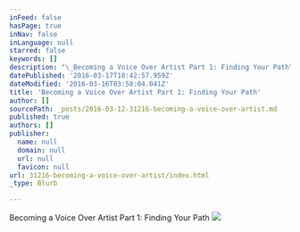 ```yaml
---
inFeed: false
hasPage: true
inNav: false
inLanguage: null
starred: false
keywords: []
description: "\_Becoming a Voice Over Artist Part 1: Finding Your Path"
datePublished: '2016-03-17T18:42:57.959Z'
dateModified: '2016-03-16T03:58:04.041Z'
title: 'Becoming a Voice Over Artist Part 1: Finding Your Path'
author: []
sourcePath: _posts/2016-03-12-31216-becoming-a-voice-over-artist.md
published: true
authors: []
publisher:
  name: null
  domain: null
  url: null
  favicon: null
url: 31216-becoming-a-voice-over-artist/index.html
_type: Blurb

---
```

Becoming a Voice Over Artist Part 1: Finding Your Path
![](https://s3-us-west-2.amazonaws.com/the-grid-img/p/ce30b0392aa1f3f440df2e5739949c50106efced.jpg)